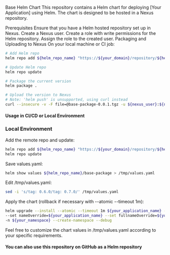 Base Helm Chart
This repository contains a Helm chart for deploying [Your Application] using Helm. The chart is designed to be hosted in a Nexus repository.

Prerequisites
Ensure that you have a Helm hosted repository set up in Nexus.
Create a Nexus user.
Create a role with write permissions for the Helm repository.
Assign the role to the created user.
Packaging and Uploading to Nexus
On your local machine or CI job:

```bash
# Add Helm repo
helm repo add ${helm_repo_name} "https://${your_domain}/repository/${helm_repo_name}/" --username ${nexus_user} --password ${nexus_pass}

# Update Helm repo
helm repo update

# Package the current version
helm package .

# Upload the version to Nexus
# Note: 'helm push' is unsupported, using curl instead
curl --insecure -v -F file=@base-package-0.0.1.tgz -u ${nexus_user}:${nexus_pass} "https://${your_domain}/service/rest/v1/components?repository=${helm_repo_name}"
```

#### Usage in CI/CD or Local Environment
### Local Environment
Add the remote repo and update:
```bash
helm repo add ${helm_repo_name} "https://${your_domain}/repository/${helm_repo_name}/" --username ${nexus_user} --password ${nexus_pass}
helm repo update
```

Save values.yaml:
```bash
helm show values ${helm_repo_name}/base-package > /tmp/values.yaml
```

Edit /tmp/values.yaml:
```bash
sed -i 's/tag: 0.6.0/tag: 0.7.0/' /tmp/values.yaml
```

Apply the chart (rollback if necessary with --atomic --timeout 1m):
```bash
helm upgrade --install --atomic --timeout 1m ${your_application_name} --wait ${helm_repo_name}/base-package -f /tmp/values.yaml \
--set nameOverride=${your_application_name} --set fullnameOverride=${your_application_name} \
-n ${your_namespace} --create-namespace --debug
```

Feel free to customize the chart values in /tmp/values.yaml according to your specific requirements.


#### You can also use this repository on GitHub as a Helm repository


